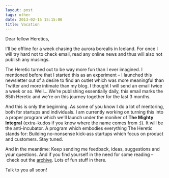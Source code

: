 ```yaml
---
layout: post
tags: other
date: 2013-02-15 15:15:00
title: Vacation
---
```

Dear fellow Heretics,

I'll be offline for a week chasing the aurora borealis in Iceland. For once I will try hard not to check email, read any online news and thus will also not publish any musings.

The Heretic turned out to be way more fun than I ever imagined. I mentioned before that I started this as an experiment – I launched this newsletter out of a desire to find an outlet which was more meaningful than Twitter and more intimate than my blog. I thought I will send an email twice a week or so. Well… We're publishing essentially daily, this email marks the 85th Heretic and we're on this journey together for the last 3 months.

And this is only the beginning. As some of you know I do a lot of mentoring, both for startups and individuals. I am currently working on turning this into a proper program which we'll launch under the moniker of **The Mighty Integral** (extra-kudos if you know where the name comes from :)). It will be the anti-incubator. A program which embodies everything The Heretic stands for: Building no-nonsense kick-ass startups which focus on product and customers. Stay tuned.

And in the meantime: Keep sending me feedback, ideas, suggestions and your questions. And if you find yourself in the need for some reading – check out the [archive](http://theheretic.me/archive/). Lots of fun stuff in there.

Talk to you all soon!